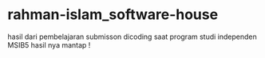 # rahman-islam_software-house

hasil dari pembelajaran submisson dicoding saat program studi independen MSIB5 hasil nya mantap !
